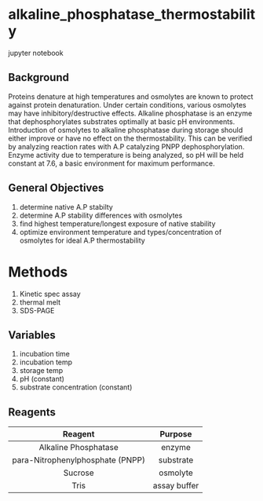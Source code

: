 # alkaline_phosphatase_thermostability
jupyter notebook

## Background
Proteins denature at high temperatures and osmolytes are known to protect against protein denaturation.  Under certain conditions, various osmolytes may have inhibitory/destructive effects.  Alkaline phosphatase is an enzyme that dephosphorylates substrates optimally at basic pH environments. Introduction of osmolytes to alkaline phosphatase during storage should either improve or have no effect on the thermostability.  This can be verified by analyzing reaction rates with A.P catalyzing PNPP dephosphorylation.  Enzyme activity due to temperature is being analyzed, so pH will be held constant at 7.6, a basic environment for maximum performance.

## General Objectives
1. determine native A.P stabilty
2. determine A.P stability differences with osmolytes
3. find highest temperature/longest exposure of native stability
4. optimize environment temperature and types/concentration of osmolytes for ideal A.P thermostability

# Methods
1. Kinetic spec assay
2. thermal melt
3. SDS-PAGE

## Variables
1. incubation time
2. incubation temp
3. storage temp
4. pH (constant)
5. substrate concentration (constant)

## Reagents
**Reagent** | **Purpose**
:---:|:---:
Alkaline Phosphatase | enzyme
para-Nitrophenylphosphate (PNPP) | substrate
Sucrose | osmolyte
Tris | assay buffer
